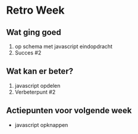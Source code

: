 # Retro Week

## Wat ging goed
1. op schema met javascript eindopdracht
2. Succes #2

## Wat kan er beter?
1. javascript opdelen
2. Verbeterpunt #2

## Actiepunten voor volgende week
* javascript opknappen